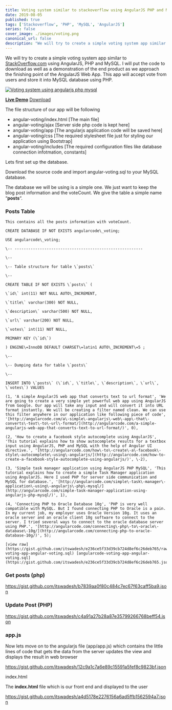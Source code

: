 ```yaml
---
title: Voting system similar to stackoverflow using AngularJS PHP and MySQL
date: 2019-08-05
published: true
tags: ['Stackoverflow', 'PHP', 'MySQL', 'AngularJS']
series: false
cover_image: ./images/voting.png
canonical_url: false
description: "We will try to create a simple voting system app similar to StackOverflow.com using AngularJS, PHP and MySQL"
---
```

We will try to create a simple voting system app similar to [StackOverflow.com](http://StackOverflow.com) using AngularJS, PHP and MySQL. I will put the code to download as well as a demonstration of the end product as we approach the finishing point of the AngularJS Web App. This app will accept vote from users and store it into MySQL database using PHP.

[![Voting system using angularjs php mysql](http://res.cloudinary.com/codenx/image/upload/v1490618685/voting-system-using-angularjs1_cxo8a5.jpg)](http://res.cloudinary.com/codenx/image/upload/v1490618685/voting-system-using-angularjs1_cxo8a5.jpg)

[**Live Demo**](http://demos.angularcode.com/angular-voting/) [Download](https://github.com/itswadesh/angularcode-voting-app.git)

The file structure of our app will be following

*   angular-voting/index.html \[The main file\]
*   angular-voting/ajax \[Server side php code is kept here\]
*   angular-voting/app \[The angularjs application code will be saved here\]
*   angular-voting/css \[The required stylesheet file just for styling our application using Bootstrap\]
*   angular-voting/includes \[The required configuration files like database connection infotmation, constants\]

Lets first set up the database.

Download the source code and import angular-voting.sql to your MySQL database.

The database we will be using is a simple one. We just want to keep the blog post information and the voteCount. We give the table a simple name “**posts**“.

### Posts Table

```
This contains all the posts information with voteCount.

CREATE DATABASE IF NOT EXISTS angularcode\_voting;

USE angularcode\_voting;

\-- --------------------------------------------------------

\--

\-- Table structure for table \`posts\`

\--

CREATE TABLE IF NOT EXISTS \`posts\` (

\`id\` int(11) NOT NULL AUTO\_INCREMENT,

\`title\` varchar(300) NOT NULL,

\`description\` varchar(500) NOT NULL,

\`url\` varchar(200) NOT NULL,

\`votes\` int(11) NOT NULL,

PRIMARY KEY (\`id\`)

) ENGINE\=InnoDB DEFAULT CHARSET\=latin1 AUTO\_INCREMENT\=5 ;

\--

\-- Dumping data for table \`posts\`

\--

INSERT INTO \`posts\` (\`id\`, \`title\`, \`description\`, \`url\`, \`votes\`) VALUES

(1, 'A simple AngularJS web app that converts text to url format', 'We are going to create a very simple yet powerful web app using AngularJS from Google. Our app will take any input and will convert it into URL format instantly. We will be creating a filter named clean. We can use this filter anywhere in our application like following piece of code', '[http://angularcode.com/a\-simple\-angularjs\-web\-app\-that\-converts\-text\-to\-url\-format/](http://angularcode.com/a-simple-angularjs-web-app-that-converts-text-to-url-format/)', 0),

(2, 'How to create a facebook style autocomplete using AngularJS', 'This tutorial explains how to show autocomplete results for a textbox input using AngularJS, PHP and MySQL with the help of Angular UI directive.', '[http://angularcode.com/how\-to\-create\-a\-facebook\-style\-autocomplete\-using\-angularjs/](http://angularcode.com/how-to-create-a-facebook-style-autocomplete-using-angularjs/)', \-2),

(3, 'Simple task manager application using AngularJS PHP MySQL', 'This tutorial explains how to create a simple Task Manager application using AngularJS. Here I used PHP for server side communication and MySQL for database.', '[http://angularcode.com/simple\-task\-manager\-application\-using\-angularjs\-php\-mysql/](http://angularcode.com/simple-task-manager-application-using-angularjs-php-mysql/)', 1),

(4, 'Connecting PHP to Oracle Database 10g', 'PHP is very well compatible with MySQL. But I found connecting PHP to Oracle is a pain. In my current job, my employer uses Oracle Version 10g. It uses an oracle server and an oracle client 10g software to connect to the server. I tried several ways to connect to the oracle database server using PHP.', '[http://angularcode.com/connecting\-php\-to\-oracle\-database\-10g/](http://angularcode.com/connecting-php-to-oracle-database-10g/)', 5);

[view raw](https://gist.github.com/itswadesh/e236ce5f33d39cb724d8ef6c26deb765/raw/6e5fd45c617f0cb58cd5e581bad3ee6cb92cf722/angularcode-voting-app-angular-voting.sql) [angularcode-voting-app-angular-voting.sql](https://gist.github.com/itswadesh/e236ce5f33d39cb724d8ef6c26deb765.json
```

### Get posts (php)

https://gist.github.com/itswadesh/b7839aa0f80c484c7ec67f63caff5ba9.json

### Update Post (PHP)

https://gist.github.com/itswadesh/c4a91a27b28a87e35799266768beff54.json

### app.js

Now lets move on to the angularjs file (app/app.js) which contains the little lines of code that gets the data from the server updates the view and displays the result in web browser

https://gist.github.com/itswadesh/12c9a1c7a6e89c15591a5fef8c9823bf.json

index.html

The **index.html** file which is our front end and displayed to the user

https://gist.github.com/itswadesh/a4d5178e2276156a6ad5ffb1562594a7.json